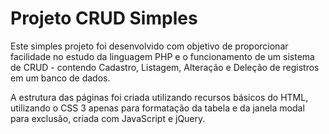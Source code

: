 # Projeto CRUD Simples

Este simples projeto foi desenvolvido com objetivo de proporcionar facilidade no estudo da linguagem PHP e o funcionamento de um sistema de CRUD - contendo Cadastro, Listagem, Alteração e Deleção de registros em um banco de dados.

A estrutura das páginas foi criada utilizando recursos básicos do HTML, utilizando o CSS 3 apenas para formatação da tabela e da janela modal para exclusão, criada com JavaScript e jQuery.
